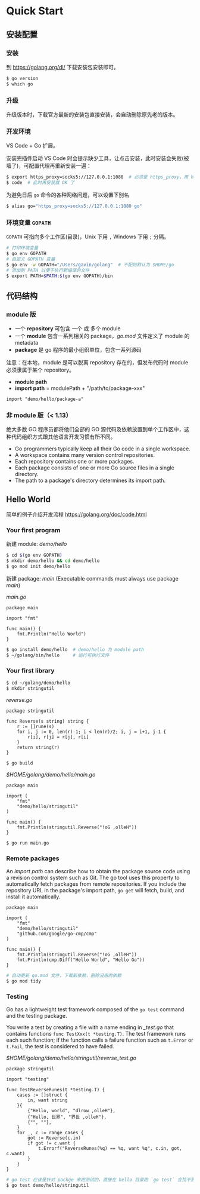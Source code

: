 # Quick Start


## 安装配置

### 安装

到 https://golang.org/dl/ 下载安装包安装即可。

```bash
$ go version
$ which go
```

### 升级

升级版本时，下载官方最新的安装包直接安装，会自动删除原先老的版本。

### 开发环境

VS Code + Go 扩展。

安装完插件启动 VS Code 时会提示缺少工具，让点击安装，此时安装会失败(被墙了)，可配置代理再重新安装一遍：

```bash
$ export https_proxy=socks5://127.0.0.1:1080  # 必须是 https_proxy，用 http_proxy 不好使
$ code  # 此时再安装就 OK 了
```

为避免日后 `go` 命令的各种网络问题，可以设置下别名

```bash
$ alias go="https_proxy=socks5://127.0.0.1:1080 go"
```

### 环境变量 `GOPATH`

`GOPATH` 可指向多个工作区(目录)，Unix 下用 `,` Windows 下用 `;` 分隔。

```bash
# 打印环境变量
$ go env GOPATH
# 自定义 GOPATH 变量
$ go env -w GOPATH="/Users/gavin/golang"  # 不配则默认为 $HOME/go
# 添加到 PATH 以便于执行新编译的文件
$ export PATH=$PATH:$(go env GOPATH)/bin
```


## 代码结构

### module 版

* 一个 **repository** 可包含 一个 或 多个 module
* 一个 **module** 包含一系列相关的 package，*go.mod* 文件定义了 module 的 metadata
* **package** 是 go 程序的最小组织单位，包含一系列源码

注意：在本地，module 是可以脱离 repository 存在的，但发布代码时 module 必须隶属于某个 repository。

* **module path** 
* **import path** = modulePath + "/path/to/package-xxx"

```golang
import "demo/hello/package-a"
```

### 非 module 版（< 1.13）

绝大多数 GO 程序员都将他们全部的 GO 源代码及依赖放置到单个工作区中，这种代码组织方式跟其他语言开发习惯有所不同。

* Go programmers typically keep all their Go code in a single workspace.
* A workspace contains many version control repositories.
* Each repository contains one or more packages.
* Each package consists of one or more Go source files in a single directory.
* The path to a package's directory determines its import path.



## Hello World

简单的例子介绍开发流程 https://golang.org/doc/code.html

### Your first program

新建 module: _demo/hello_

```bash
$ cd $(go env GOPATH)
$ mkdir demo/hello && cd demo/hello
$ go mod init demo/hello
```

新建 package: _main_ (Executable commands must always use package _main_)

_main.go_

```golang
package main

import "fmt"

func main() {
    fmt.Println("Hello World")
}
```

```bash
$ go install demo/hello  # demo/hello 为 module path
$ ~/golang/bin/hello     # 运行可执行文件
```

### Your first library

```bash
$ cd ~/golang/demo/hello
$ mkdir stringutil
```

_reverse.go_

```golang
package stringutil

func Reverse(s string) string {
    r := []rune(s)
    for i, j := 0, len(r)-1; i < len(r)/2; i, j = i+1, j-1 {
        r[i], r[j] = r[j], r[i]
    }
    return string(r)
}
```

```bash
$ go build
```

_$HOME/golang/demo/hello/main.go_

```golang
package main

import (
    "fmt"
    "demo/hello/stringutil"
)

func main() {
    fmt.Println(stringutil.Reverse("!oG ,olleH"))
}
```

```bash
$ go run main.go
```

### Remote packages

An _import path_ can describe how to obtain the package source code using a revision control system such as Git. The go tool uses this property to automatically fetch packages from remote repositories. If you include the repository URL in the package's import path, `go get` will fetch, build, and install it automatically.

```golang
package main

import (
    "fmt"
    "demo/hello/stringutil"
    "github.com/google/go-cmp/cmp"
)

func main() {
    fmt.Println(stringutil.Reverse("!oG ,olleH"))
    fmt.Println(cmp.Diff("Hello World", "Hello Go"))
}
```

```bash
# 自动更新 go.mod 文件，下载新依赖，删除没用的依赖
$ go mod tidy
```


### Testing

Go has a lightweight test framework composed of the `go test` command and the testing package.

You write a test by creating a file with a name ending in *_test.go* that contains functions `func TestXxx(t *testing.T)`. The test framework runs each such function; if the function calls a failure function such as `t.Error` or `t.Fail`, the test is considered to have failed.

_$HOME/golang/demo/hello/stringutil/reverse_test.go_

```golang
package stringutil

import "testing"

func TestReverseRunes(t *testing.T) {
    cases := []struct {
        in, want string
    }{
        {"Hello, world", "dlrow ,olleH"},
        {"Hello, 世界", "界世 ,olleH"},
        {"", ""},
    }
    for _, c := range cases {
        got := Reverse(c.in)
        if got != c.want {
            t.Errorf("ReverseRunes(%q) == %q, want %q", c.in, got, c.want)
        }
    }
}
```

```bash
# go test 应该是针对 packge 来跑测试的，直接在 hello 目录跑 `go test` 会找不到用例文件
$ go test demo/hello/stringutil
```

